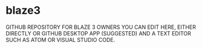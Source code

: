 # blaze3
GITHUB REPOSITORY FOR BLAZE 3 OWNERS
YOU CAN EDIT HERE, EITHER DIRECTLY
OR GITHUB DESKTOP APP (SUGGESTED) AND A TEXT EDITOR SUCH AS ATOM OR VISUAL STUDIO CODE.
